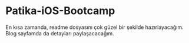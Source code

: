 # Patika-iOS-Bootcamp

En kısa zamanda, readme dosyasını çok güzel bir şekilde hazırlayacağım. Blog sayfamda da detayları paylaşacacağım.

